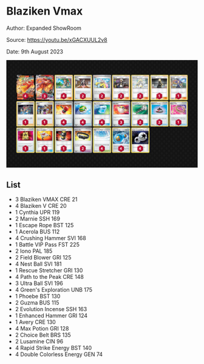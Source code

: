 # Blaziken Vmax

Author: Expanded ShowRoom

Source: <https://youtu.be/xGACXUUL2v8>

Date: 9th August 2023

![decklist](../../images/PAL/Blaziken%20Vmax/1-%20Blaziken%20Vmax.png)

## List

* 3 Blaziken VMAX CRE 21
* 4 Blaziken V CRE 20
* 1 Cynthia UPR 119
* 2 Marnie SSH 169
* 1 Escape Rope BST 125
* 1 Acerola BUS 112
* 4 Crushing Hammer SVI 168
* 1 Battle VIP Pass FST 225
* 2 Iono PAL 185
* 2 Field Blower GRI 125
* 4 Nest Ball SVI 181
* 1 Rescue Stretcher GRI 130
* 4 Path to the Peak CRE 148
* 3 Ultra Ball SVI 196
* 4 Green's Exploration UNB 175
* 1 Phoebe BST 130
* 2 Guzma BUS 115
* 2 Evolution Incense SSH 163
* 1 Enhanced Hammer GRI 124
* 1 Avery CRE 130
* 4 Max Potion GRI 128
* 2 Choice Belt BRS 135
* 2 Lusamine CIN 96
* 4 Rapid Strike Energy BST 140
* 4 Double Colorless Energy GEN 74
